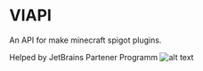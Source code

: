 # VIAPI
An API for make minecraft spigot plugins.

Helped by JetBrains Partener Programm
![alt text](https://media.discordapp.net/attachments/439074831896543232/884932685867409408/jetbrains.png?width=624&height=676)
